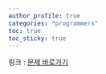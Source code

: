 ```yaml
---
author_profile: true
categories: "programmers"
toc: true
toc_sticky: true
---
```



링크 : [문제 바로가기](https://programmers.co.kr/learn/courses/30/lessons/60059)